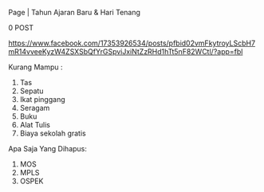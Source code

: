 Page | Tahun Ajaran Baru & Hari Tenang

0 POST

https://www.facebook.com/17353926534/posts/pfbid02vmFkytroyLScbH7mR14vveeKyzW4ZSXSbQfYrGSpviJxiNtZzRHd1hTt5nF82WCtl/?app=fbl

Kurang Mampu :
1. Tas
2. Sepatu
3. Ikat pinggang
4. Seragam
5. Buku
6. Alat Tulis
7. Biaya sekolah gratis


Apa Saja Yang Dihapus:
1. MOS
2. MPLS
3. OSPEK
